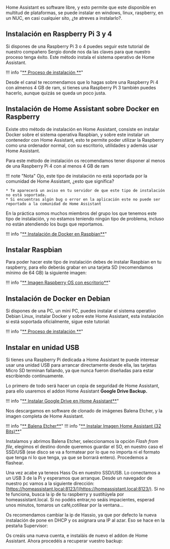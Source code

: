 
Home Assistant es software libre, y esto permite que este disponible en multitud de plataformas, se puede instalar en windows, linux, raspberry, en un NUC, en casi cualquier sito, ¿te atreves a instalarlo?.

## Instalación en Raspberry Pi 3 y 4

Si dispones de una Raspberry Pi 3 o 4 puedes seguir este tutorial de nuestro compañero Sergio donde nos da las claves para que nuestro proceso tenga éxito. Este método instala el sistema operativo de Home Assistant. 

!!! info "<a href="https://domoticafacil.home.blog/2019/05/25/como-instalar-hass-io/" target="_blank">** Proceso de instalación **</a>"


Desde el canal te recomendamos que lo hagas sobre una Raspberry Pi 4 con almenos 4 GB de ram, si tienes una Raspberry Pi 3 también puedes hacerlo, aunque quizás se queda un poco justa.

## Instalación de Home Assistant sobre Docker en Raspberry

Existe otro método de instalación en Home Assistant, consiste en instalar Docker sobre el sistema operativa Raspbian, y sobre este instalar un contenedor con Home Assistant, esto te permite poder utilizar la Raspberry como una ordenador normal, con su escritorio, utilidades y  además usar Home Assistant.

Para este método de instalación os recomendamos tener disponer al menos de una Raspberry Pi 4 con al menos 4 GB de ram

!!! note "Nota"
    Ojo, este tipo de instalación no está soportada por la comunidad de Home Assistant, ¿esto que significa?

    * Te aparecerá un aviso en tu servidor de que este tipo de instalación no está soportada.
    * Si encuentras algún bug o error en la aplicación este no puede ser reportado a la comunidad de Home Assistant

En la práctica somos muchos miembros del grupo los que tenemos este tipo de instalación, y no estamos teniendo ningún tipo de problema, incluso no están atendiendo los bugs que reportamos.

!!! info "<a href="https://community.home-assistant.io/t/installing-home-assistant-supervised-on-raspberry-pi-os/201836" target="_blank">** Instalación de Docker en Raspbian**</a>"


## Instalar Raspbian

Para poder hacer este tipo de instalación debes de instalar Raspbian en tu raspberry, para ello deberás grabar en una tarjeta SD (recomendamos mínimo de 64 GB) la siguiente imagen:

!!! info "[** Imagen Raspberry OS con escritorio**](https://downloads.raspberrypi.org/raspios_armhf/images/raspios_armhf-2021-11-08/2021-10-30-raspios-bullseye-armhf.zip)"

## Instalación de Docker en Debian

Si dispones de una PC, un mini PC, puedes instalar el sistema operativo Debian Linux, instalar Docker y sobre este Home Assistant, esta instalación si está soportada oficialmente, sigue este tutorial:

!!! info "<a href="https://community.home-assistant.io/t/installing-home-assistant-supervised-on-debian-11/200253" target="_blank">** Proceso de instalación **</a>"

## Instalar en unidad USB

Si tienes una Raspberry Pi dedicada a Home Assistant te puede interesar usar una unidad USB para arrancar directamente desde ella, las tarjetas Micro SD terminan fallando, ya que nunca fueron diseñadas para estar escribiendo continuamente.

Lo primero de todo será hacer un copia de seguridad de Home Assistant, para ello usaremos el addon Home Assistant **Google Drive Backup.**

!!! info "<a href="https://www.youtube.com/watch?v=3d99S0-_iJk" target="_blank">** Instalar Google Drive en Home Assistant**</a>"

Nos descargamos en software de clonado de imágenes Balena Etcher, y la imagen completa de Home Assistant.

!!! info "<a href="https://www.balena.io/etcher/" target="_blank">** Balena Etcher**</a>"
!!! info "<a href="https://github.com/home-assistant/operating-system/releases/download/6.6/haos_rpi4-6.6.img.xz" target="_blank">** Instalar Imagen Home Assistant (32 Bits)**</a>"

Instalamos y abrimos Balena Etcher, seleccionamos la opción *Flash from file*, elegimos el destino donde queremos guardar el SO, en nuestro caso el SSD/USB (ese disco se va a formatear por lo que no importa ni el formato que tenga ni lo que tenga, ya que se borrará entero). Procedemos a flashear.

Una vez acabe ya teneos Hass Os en nuestro SSD/USB. Lo conectamos a un USB 3 de la Pi y esperamos que arranque. Desde un navegador de nuestro pc vamos a la siguiente dirección: [https://homeassistant.local:8123/](https://homeassistant.local:8123/). Si no te funciona, busca la ip de tu raspberry y sustitúyela por homeassistant.local. Si no podéis entrar,no seáis impacientes, esperad unos minutos, tomaros un café,cotillear por la ventana...

Os recomendamos cambiar la ip de Hassio, ya que por defecto la nueva instalación de pone en DHCP y os asignara una IP al azar. Eso se hace en la pestaña Supervisor:

Os creáis una nueva cuenta, e instaláis de nuevo el addon de Home Assistant. Ahora procedéis a recuperar vuestro backup:




